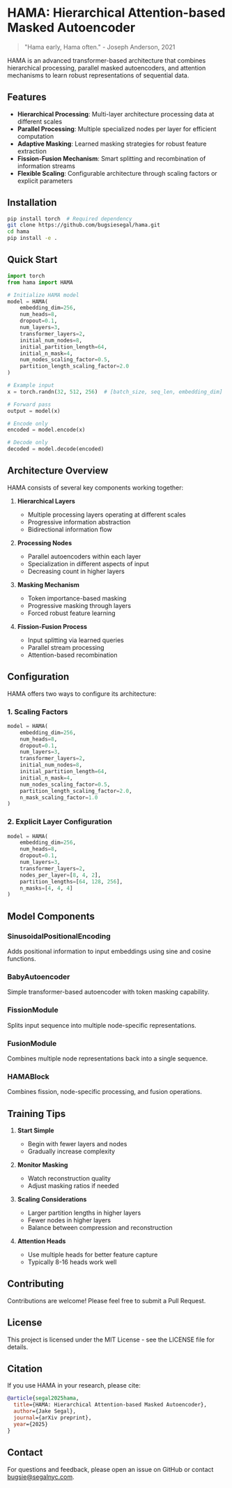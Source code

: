 # HAMA: Hierarchical Attention-based Masked Autoencoder

> "Hama early, Hama often." - Joseph Anderson, 2021

HAMA is an advanced transformer-based architecture that combines hierarchical processing, parallel masked autoencoders, and attention mechanisms to learn robust representations of sequential data.

## Features

- **Hierarchical Processing**: Multi-layer architecture processing data at different scales
- **Parallel Processing**: Multiple specialized nodes per layer for efficient computation
- **Adaptive Masking**: Learned masking strategies for robust feature extraction
- **Fission-Fusion Mechanism**: Smart splitting and recombination of information streams
- **Flexible Scaling**: Configurable architecture through scaling factors or explicit parameters

## Installation

```bash
pip install torch  # Required dependency
git clone https://github.com/bugsiesegal/hama.git
cd hama
pip install -e .
```

## Quick Start

```python
import torch
from hama import HAMA

# Initialize HAMA model
model = HAMA(
    embedding_dim=256,
    num_heads=8,
    dropout=0.1,
    num_layers=3,
    transformer_layers=2,
    initial_num_nodes=8,
    initial_partition_length=64,
    initial_n_mask=4,
    num_nodes_scaling_factor=0.5,
    partition_length_scaling_factor=2.0
)

# Example input
x = torch.randn(32, 512, 256)  # [batch_size, seq_len, embedding_dim]

# Forward pass
output = model(x)

# Encode only
encoded = model.encode(x)

# Decode only
decoded = model.decode(encoded)
```

## Architecture Overview

HAMA consists of several key components working together:

1. **Hierarchical Layers**
   - Multiple processing layers operating at different scales
   - Progressive information abstraction
   - Bidirectional information flow

2. **Processing Nodes**
   - Parallel autoencoders within each layer
   - Specialization in different aspects of input
   - Decreasing count in higher layers

3. **Masking Mechanism**
   - Token importance-based masking
   - Progressive masking through layers
   - Forced robust feature learning

4. **Fission-Fusion Process**
   - Input splitting via learned queries
   - Parallel stream processing
   - Attention-based recombination

## Configuration

HAMA offers two ways to configure its architecture:

### 1. Scaling Factors

```python
model = HAMA(
    embedding_dim=256,
    num_heads=8,
    dropout=0.1,
    num_layers=3,
    transformer_layers=2,
    initial_num_nodes=8,
    initial_partition_length=64,
    initial_n_mask=4,
    num_nodes_scaling_factor=0.5,
    partition_length_scaling_factor=2.0,
    n_mask_scaling_factor=1.0
)
```

### 2. Explicit Layer Configuration

```python
model = HAMA(
    embedding_dim=256,
    num_heads=8,
    dropout=0.1,
    num_layers=3,
    transformer_layers=2,
    nodes_per_layer=[8, 4, 2],
    partition_lengths=[64, 128, 256],
    n_masks=[4, 4, 4]
)
```

## Model Components

### SinusoidalPositionalEncoding
Adds positional information to input embeddings using sine and cosine functions.

### BabyAutoencoder
Simple transformer-based autoencoder with token masking capability.

### FissionModule
Splits input sequence into multiple node-specific representations.

### FusionModule
Combines multiple node representations back into a single sequence.

### HAMABlock
Combines fission, node-specific processing, and fusion operations.

## Training Tips

1. **Start Simple**
   - Begin with fewer layers and nodes
   - Gradually increase complexity

2. **Monitor Masking**
   - Watch reconstruction quality
   - Adjust masking ratios if needed

3. **Scaling Considerations**
   - Larger partition lengths in higher layers
   - Fewer nodes in higher layers
   - Balance between compression and reconstruction

4. **Attention Heads**
   - Use multiple heads for better feature capture
   - Typically 8-16 heads work well

## Contributing

Contributions are welcome! Please feel free to submit a Pull Request.

## License

This project is licensed under the MIT License - see the LICENSE file for details.

## Citation

If you use HAMA in your research, please cite:

```bibtex
@article{segal2025hama,
  title={HAMA: Hierarchical Attention-based Masked Autoencoder},
  author={Jake Segal},
  journal={arXiv preprint},
  year={2025}
}
```

## Contact

For questions and feedback, please open an issue on GitHub or contact bugsie@segalnyc.com.

